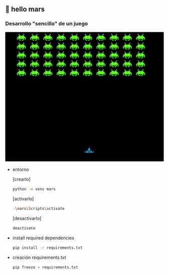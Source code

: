 
## 👋 hello mars

### Desarrollo "sencillo" de un juego

![Mars](assets/caratula.jpg)

- entorno

    [crearlo]
    ```bash
    python -m venv mars
    ```

    [activarlo]
    ```bash
    .\mars\Scripts\activate

    ```

    [desactivarlo]
    ```bash
    deactivate
    ```

- install required dependencies

    ```bash
    pip install -r requirements.txt
    ```

    
- creación requirements.txt

    ```bash
    pip freeze > requirements.txt
    ```

